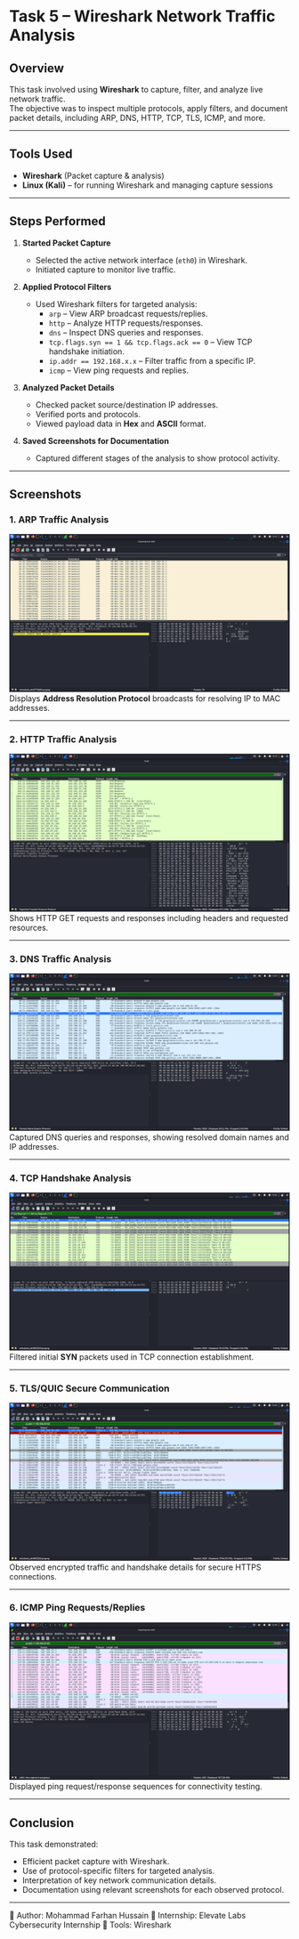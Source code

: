 # Task 5 – Wireshark Network Traffic Analysis

## Overview
This task involved using **Wireshark** to capture, filter, and analyze live network traffic.  
The objective was to inspect multiple protocols, apply filters, and document packet details, including ARP, DNS, HTTP, TCP, TLS, ICMP, and more.

---

## Tools Used
- **Wireshark** (Packet capture & analysis)
- **Linux (Kali)** – for running Wireshark and managing capture sessions

---

## Steps Performed

1. **Started Packet Capture**
   - Selected the active network interface (`eth0`) in Wireshark.
   - Initiated capture to monitor live traffic.

2. **Applied Protocol Filters**
   - Used Wireshark filters for targeted analysis:
     - `arp` – View ARP broadcast requests/replies.
     - `http` – Analyze HTTP requests/responses.
     - `dns` – Inspect DNS queries and responses.
     - `tcp.flags.syn == 1 && tcp.flags.ack == 0` – View TCP handshake initiation.
     - `ip.addr == 192.168.x.x` – Filter traffic from a specific IP.
     - `icmp` – View ping requests and replies.

3. **Analyzed Packet Details**
   - Checked packet source/destination IP addresses.
   - Verified ports and protocols.
   - Viewed payload data in **Hex** and **ASCII** format.

4. **Saved Screenshots for Documentation**
   - Captured different stages of the analysis to show protocol activity.

---

## Screenshots

### 1. ARP Traffic Analysis
![ARP Traffic](arp_traffic.png)  
Displays **Address Resolution Protocol** broadcasts for resolving IP to MAC addresses.

---

### 2. HTTP Traffic Analysis
![HTTP Traffic](http_traffic.png)  
Shows HTTP GET requests and responses including headers and requested resources.

---

### 3. DNS Traffic Analysis
![DNS Traffic](dns_traffic.png)  
Captured DNS queries and responses, showing resolved domain names and IP addresses.

---

### 4. TCP Handshake Analysis
![TCP Handshake](tcp_handshake.png)  
Filtered initial **SYN** packets used in TCP connection establishment.

---

### 5. TLS/QUIC Secure Communication
![TLS Traffic](tls_traffic.png)  
Observed encrypted traffic and handshake details for secure HTTPS connections.

---

### 6. ICMP Ping Requests/Replies
![ICMP Traffic](icmp_traffic.png)  
Displayed ping request/response sequences for connectivity testing.

---

## Conclusion
This task demonstrated:
- Efficient packet capture with Wireshark.
- Use of protocol-specific filters for targeted analysis.
- Interpretation of key network communication details.
- Documentation using relevant screenshots for each observed protocol.

---

🔹 Author: Mohammad Farhan Hussain
🔹 Internship: Elevate Labs Cybersecurity Internship
🔹 Tools: Wireshark




